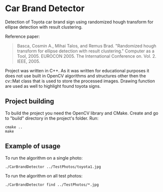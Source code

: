 # Car Brand Detector


Detection of Toyota car brand sign using randomized hough transform for ellipse detection with result clustering.


Reference paper: 


> Basca, Cosmin A., Mihai Talos, and Remus Brad. "Randomized hough transform for ellipse
> detection with result clustering." Computer as a Tool, 2005. EUROCON 2005. The International
> Conference on. Vol. 2. IEEE, 2005.

Project was written in C++. As it was written for educational purposes it does not use built in OpenCV algorithms and structures other then the cv::Mat class 
that is used to store the processed images. Drawing function are used as well to highlight found toyota signs.

## Project building

To build the project you need the OpenCV library and CMake.
Create and go to "build" directory in the project's folder. Run:
```
cmake ..
make
```

## Example of usage

To run the algorithm on a single photo:
```
./CarBrandDetector ../TestPhotos/toyota1.jpg
```

To run the algorithm on all test photos:
```
./CarBrandDetector find ../TestPhotos/*.jpg
```


